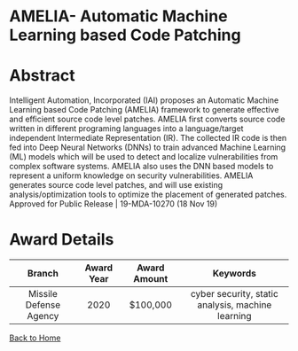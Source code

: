 
AMELIA- Automatic Machine Learning based Code Patching
======================================================

# Abstract


Intelligent Automation, Incorporated (IAI) proposes an Automatic Machine Learning based Code Patching (AMELIA) framework to generate effective and efficient source code level patches. AMELIA first converts source code written in different programing languages into a language/target independent Intermediate Representation (IR). The collected IR code is then fed into Deep Neural Networks (DNNs) to train advanced Machine Learning (ML) models which will be used to detect and localize vulnerabilities from complex software systems. AMELIA also uses the DNN based models to represent a uniform knowledge on security vulnerabilities. AMELIA generates source code level patches, and will use existing analysis/optimization tools to optimize the placement of generated patches. Approved for Public Release | 19-MDA-10270 (18 Nov 19)  

# Award Details

|Branch|Award Year|Award Amount|Keywords|
| :---: | :---: | :---: | :---: |
|Missile Defense Agency|2020|$100,000|cyber security, static analysis, machine learning|
  
  


[Back to Home](https://github.com/chrischow/dod_sbir_awards#1155)